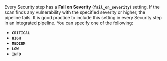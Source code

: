 Every Security step has a **Fail on Severity** (**`fail_on_severity`**) setting. If the scan finds any vulnerability with the specified severity or higher, the pipeline fails. It is good practice to include this setting in every Security step in an integrated pipeline. You can specify one of the following:
* **`CRITICAL`**
* **`HIGH`**
* **`MEDIUM`**
* **`LOW`**
* **`INFO`**